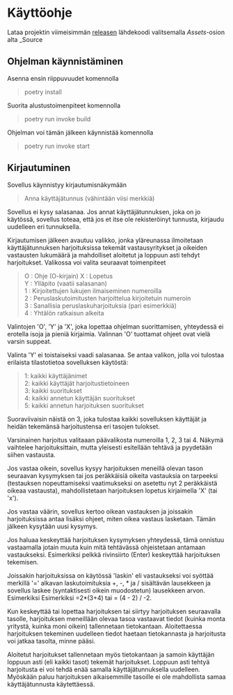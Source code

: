# Käyttöohje

Lataa projektin viimeisimmän [releasen](https://github.com/arskav/ot-harjoitustyo/releases) lähdekoodi valitsemalla _Assets_-osion alta _Source


## Ohjelman käynnistäminen

Asenna ensin riippuvuudet komennolla

> poetry install

Suorita alustustoimenpiteet komennolla

> poetry run invoke build

Ohjelman voi tämän jälkeen käynnistää komennolla

> poetry run invoke start

## Kirjautuminen

Sovellus käynnistyy kirjautumisnäkymään

> Anna käyttäjätunnus (vähintään viisi merkkiä)

Sovellus ei kysy salasanaa. Jos annat käyttäjätunnuksen, joka on jo käytössä, sovellus toteaa, että jos et itse ole rekisteröinyt tunnusta, kirjaudu uudelleen eri tunnuksella.

Kirjautumisen jälkeen avautuu valikko, jonka yläreunassa ilmoitetaan käyttäjätunnuksen harjoituksissa tekemät vastausyritykset ja oikeiden vastausten lukumäärä ja mahdolliset aloitetut ja loppuun asti tehdyt harjoitukset. Valikossa voi valita seuraavat toimenpiteet

> O : Ohje (O-kirjain) 
> X : Lopetus  
> Y : Ylläpito (vaatii salasanan)  
> 1 : Kirjoitettujen lukujen ilmaiseminen numeroilla  
> 2 : Peruslaskutoimitusten harjoittelua kirjoitetuin numeroin  
> 3 : Sanallisia peruslaskuharjoituksia (pari esimerkkiä)  
> 4 : Yhtälön ratkaisun alkeita

Valintojen 'O', 'Y' ja 'X', joka lopettaa ohjelman suorittamisen, yhteydessä ei erotella isoja ja pieniä kirjaimia. Valinnan 'O' tuottamat ohjeet ovat vielä varsin suppeat.

Valinta 'Y' ei toistaiseksi vaadi salasanaa. Se antaa valikon, jolla voi tulostaa erilaista tilastotietoa sovelluksen käytöstä:

> 1:   kaikki käyttäjänimet  
> 2:   kaikki käyttäjät harjoitustietoineen  
> 3:   kaikki suoritukset  
> 4:   kaikki annetun käyttäjän suoritukset  
> 5:   kaikki annetun harjoituksen suoritukset

Suoraviivaisin näistä on 3, joka tulostaa kaikki sovelluksen käyttäjät ja heidän tekemänsä harjoitustensa eri tasojen tulokset.

Varsinainen harjoitus valitaaan päävalikosta numeroilla 1, 2, 3 tai 4. Näkymä vaihtelee harjoituksittain, mutta yleisesti esitellään tehtävä ja pyydetään siihen vastausta. 

Jos vastaa oikein,
sovellus kysyy harjoituksen meneillä olevan tason seuraavan kysymyksen tai jos peräkkäisiä oikeita vastauksia on tarpeeksi (testauksen nopeuttamiseksi vaatimukseksi on asetettu nyt 2 peräkkäistä oikeaa vastausta), mahdollistetaan harjoituksen lopetus kirjaimella 'X' (tai 'x'). 

Jos vastaa väärin, sovellus kertoo oikean vastauksen ja joissakin harjoituksissa antaa lisäksi ohjeet, miten oikea vastaus lasketaan. Tämän jälkeen kysytään uusi kysymys.

Jos haluaa keskeyttää harjoituksen kysymyksen yhteydessä, tämä onnistuu vastaamalla jotain muuta kuin mitä tehtävässä ohjeistetaan antamaan vastaukseksi. Esimerkiksi pelkkä rivinsiirto (Enter) keskeyttää harjoituksen tekemisen.

Joissakin harjoituksissa on käytössä 'laskin' eli vastaukseksi voi syöttää merkillä '=' alkavan laskutoimituksia +, -, * ja / sisältävän lausekkeen ja sovellus laskee (syntaktisesti oikein muodostetun) lausekkeen arvon. Esimerkiksi Esimerkiksi =2*(3+4) tai = (4 - 2) / -2.


Kun keskeyttää tai lopettaa harjoituksen tai siirtyy harjoituksen seuraavalla tasolle, harjoituksen meneillään olevaa tasoa vastaavat tiedot (kuinka monta yritystä, kuinka moni oikein) tallennetaan tietokantaan. Aloitettaessa harjoituksen tekeminen uudelleen tiedot haetaan tietokannasta ja harjoitusta voi jatkaa tasolta, minne pääsi.

Aloitetut harjoitukset tallennetaan myös tietokantaan ja samoin käyttäjän loppuun asti (eli kaikki tasot) tekemät harjoitukset. Loppuun asti tehtyä harjoitusta ei voi tehdä enää samalla käyttäjätunnuksella uudelleen. Myöskään paluu harjoituksen aikaisemmille tasoille ei ole mahdollista samaa käyttäjätunnusta käytettäessä.












